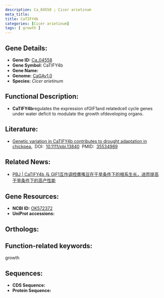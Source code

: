```yaml
---
description: Ca_04558 ; Cicer arietinum
meta_title:
title: CaTIFY4b
categories: [Cicer arietinum]
tags: [ growth ]
---
```


## Gene Details:
- **Gene ID:**	[Ca_04558]()
- **Gene Symbol:** CaTIFY4b
- **Gene Name:** 
- **Genome:** [CaGAv1.0]()
- **Species:** *Cicer arietinum*

## Functional Description:
   - **CaTIFY4b**regulates the expression ofGIF1and relatedcell cycle genes under water deficit to modulate the growth ofdeveloping organs.

## Literature:
   - [Genetic variation in CaTIFY4b contributes to drought adaptation in chickpea.]( https://onlinelibrary.wiley.com/doi/10.1111/pbi.13840)&nbsp;&nbsp;DOI:&nbsp;&nbsp;[10.1111/pbi.13840](https://onlinelibrary.wiley.com/doi/10.1111/pbi.13840)&nbsp;&nbsp;PMID:&nbsp;&nbsp;[35534989](https://pubmed.ncbi.nlm.nih.gov/35534989/)

## Related News:
   - [PBJ | CaTIFY4b 与 GIF1互作调控鹰嘴豆在干旱条件下的根系生长，进而提高干旱条件下的高产性能](https://mp.weixin.qq.com/s?__biz=Mzg3MDEwNDEyMg==&mid=2247529386&idx=1&sn=471a0a164a9a42cac92b158dca22db47&chksm=ce90defff9e757e9e494ace66416bd2b310a2ca08ff59a4235df6c212342c5da3f829ca37938&scene=27#wechat_redirect)

## Gene Resources:
- **NCBI ID:** [OK572372](https://www.ncbi.nlm.nih.gov/gene/?term=OK572372)
- **UniProt accessions:** [](https://www.uniprot.org/uniprotkb//entry)

## Orthologs:


## Function-related keywords:
growth

## Sequences:
- **CDS Sequence:**
- **Protein Sequence:**
